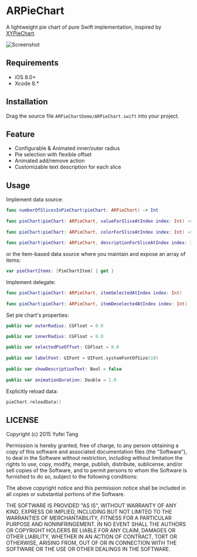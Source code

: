 # ARPieChart
A lightweight pie chart of pure Swift implementation, inspired by [XYPieChart](https://github.com/xyfeng/XYPieChart).

![Screenshot](https://github.com/nero-tang/ARPieChart/blob/master/screenshots/ARPieChartDemo.gif)
## Requirements

* iOS 8.0+
* Xcode 8.*

## Installation

Drag the source file `ARPieChartDemo/ARPieChart.swift` into your project.

## Feature

* Configurable & Animated inner/outer radius
* Pie selection with flexible offset
* Animated add/remove action
* Customizable text description for each slice

## Usage

Implement data source:

```swift
func numberOfSlicesInPieChart(pieChart: ARPieChart) -> Int
    
func pieChart(pieChart: ARPieChart, valueForSliceAtIndex index: Int) -> CGFloat
    
func pieChart(pieChart: ARPieChart, colorForSliceAtIndex index: Int) -> UIColor
    
func pieChart(pieChart: ARPieChart, descriptionForSliceAtIndex index: Int) -> String
```

or the item-based data source where you maintain and expose an array of items:

```swift
var pieChartItems: [PieChartItem] { get }

```

Implement delegate:

```swift
func pieChart(pieChart: ARPieChart, itemSelectedAtIndex index: Int)
    
func pieChart(pieChart: ARPieChart, itemDeselectedAtIndex index: Int)
```

Set pie chart's properties:

```swift
public var outerRadius: CGFloat = 0.0

public var innerRadius: CGFloat = 0.0
    
public var selectedPieOffset: CGFloat = 0.0
    
public var labelFont: UIFont = UIFont.systemFontOfSize(10)
    
public var showDescriptionText: Bool = false
    
public var animationDuration: Double = 1.0
```

Explicitly reload data:

```swift
pieChart.reloadData()
```

## LICENSE

Copyright (c) 2015 Yufei Tang

Permission is hereby granted, free of charge, to any person obtaining a copy of this software and associated documentation files (the "Software"), to deal in the Software without restriction, including without limitation the rights to use, copy, modify, merge, publish, distribute, sublicense, and/or sell copies of the Software, and to permit persons to whom the Software is furnished to do so, subject to the following conditions:

The above copyright notice and this permission notice shall be included in all copies or substantial portions of the Software.

THE SOFTWARE IS PROVIDED "AS IS", WITHOUT WARRANTY OF ANY KIND, EXPRESS OR IMPLIED, INCLUDING BUT NOT LIMITED TO THE WARRANTIES OF MERCHANTABILITY, FITNESS FOR A PARTICULAR PURPOSE AND NONINFRINGEMENT. IN NO EVENT SHALL THE AUTHORS OR COPYRIGHT HOLDERS BE LIABLE FOR ANY CLAIM, DAMAGES OR OTHER LIABILITY, WHETHER IN AN ACTION OF CONTRACT, TORT OR OTHERWISE, ARISING FROM, OUT OF OR IN CONNECTION WITH THE SOFTWARE OR THE USE OR OTHER DEALINGS IN THE SOFTWARE.
